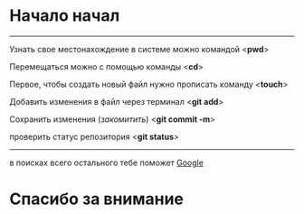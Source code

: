 # Начало начал

----
Узнать свое местонахождение в системе можно командой <**pwd**>

Перемещаться можно с помощью команды <**cd**>

Первое, чтобы создать новый файл нужно прописать команду <**touch**>

Добавить изменения в файл через терминал <**git add**>

Сохранить изменения (*закомитить*) <**git commit -m**>

проверить статус репозитория <**git status**>

----

в поисках всего остального тебе поможет [Google](https://www.google.ru/)

# Спасибо за внимание

